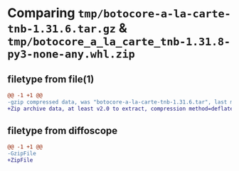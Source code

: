 # Comparing `tmp/botocore-a-la-carte-tnb-1.31.6.tar.gz` & `tmp/botocore_a_la_carte_tnb-1.31.8-py3-none-any.whl.zip`

## filetype from file(1)

```diff
@@ -1 +1 @@
-gzip compressed data, was "botocore-a-la-carte-tnb-1.31.6.tar", last modified: Thu Jul 20 01:20:44 2023, max compression
+Zip archive data, at least v2.0 to extract, compression method=deflate
```

## filetype from diffoscope

```diff
@@ -1 +1 @@
-GzipFile
+ZipFile
```

